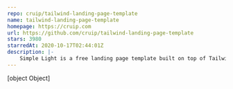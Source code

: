```yaml
---
repo: cruip/tailwind-landing-page-template
name: tailwind-landing-page-template
homepage: https://cruip.com
url: https://github.com/cruip/tailwind-landing-page-template
stars: 3980
starredAt: 2020-10-17T02:44:01Z
description: |-
    Simple Light is a free landing page template built on top of TailwindCSS and fully coded in React / Next.js. Made by 
---
```


[object Object]

